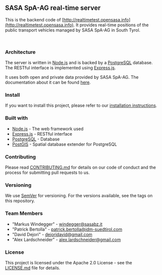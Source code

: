 ## SASA SpA-AG real-time server

This is the backend code of [http://realtimetest.opensasa.info](http://realtimetest.opensasa.info). 
It provides real-time positions of the public transport vehicles managed by SASA SpA-AG in South Tyrol. 

<br>

### Architecture

The server is written in [Node.js](https://nodejs.org/) and is backed by a [PostgreSQL](https://www.postgresql.org) database.
The RESTful interface is implemented using [Express.js](https://expressjs.com).

It uses both open and private data provided by SASA SpA-AG. The documentation about it can be found [here](http://opensasa.info).

### Install

If you want to install this project, please refer to our [installation instructions](INSTALL.md).

### Built with

- [Node.js](https://nodejs.org/) - The web framework used
- [Express.js](https://expressjs.com) - RESTful interface
- [PostgreSQL](https://www.postgresql.org) - Database
- [PostGIS](http://postgis.net) - Spatial database extender for PostgreSQL

### Contributing

Please read [CONTRIBUTING.md](CONTRIBUTING.md) for details on our code of conduct and the process for submitting pull requests to us.

### Versioning

We use [SemVer](http://semver.org) for versioning. For the versions available, see the tags on this repository.

### Team Members

- "Markus Windegger" - <windegger@sasabz.it>
- "Patrick Bertolla" - <patrick.bertolla@idm-suedtirol.com>
- "David Dejori" - <dejoridavid@gmail.com>
- "Alex Lardschneider" - <alex.lardschneider@gmail.com>

### License

This project is licensed under the Apache 2.0 License - see the [LICENSE.md](LICENSE.md) file for details.